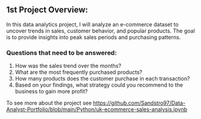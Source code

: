 ## 1st Project Overview:
In this data analytics project, I will analyze an e-commerce dataset to uncover trends in sales, customer behavior, and popular products. The goal is to provide insights into peak sales periods and purchasing patterns.

### Questions that need to be answered:
1. How was the sales trend over the months?
2. What are the most frequently purchased products?
3. How many products does the customer purchase in each transaction?
4. Based on your findings, what strategy could you recommend to the business to gain more profit?

To see more about the project see https://github.com/Sandstro97/Data-Analyst-Portfolio/blob/main/Python/uk-ecommerce-sales-analysis.ipynb
